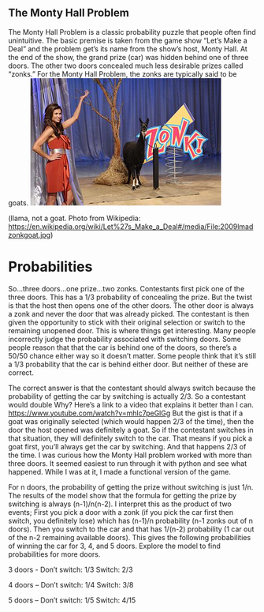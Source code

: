 ## The Monty Hall Problem

The Monty Hall Problem is a classic probability puzzle that people often find unintuitive. The basic premise is taken from the game show “Let’s Make a Deal” and the problem get’s its name from the show’s host, Monty Hall. At the end of the show, the grand prize (car) was hidden behind one of three doors. The other two doors concealed much less desirable prizes called “zonks.” For the Monty Hall Problem, the zonks are typically said to be goats. 
![llama, not goat](https://github.com/amitschelen/Monty-Hall/blob/main/2009lmadzonkgoat.jpg?raw=true)

(llama, not a goat.  Photo from Wikipedia: https://en.wikipedia.org/wiki/Let%27s_Make_a_Deal#/media/File:2009lmadzonkgoat.jpg)

# Probabilities
So…three doors…one prize…two zonks.  Contestants first pick one of the three doors. This has a 1/3 probability of concealing the prize. But the twist is that the host then opens one of the other doors. The other door is always a zonk and never the door that was already picked. The contestant is then given the opportunity to stick with their original selection or switch to the remaining unopened door. This is where things get interesting. Many people incorrectly judge the probability associated with switching doors. Some people reason that that the car is behind one of the doors, so there’s a 50/50 chance either way so it doesn’t matter. Some people think that it’s still a 1/3 probability that the car is behind either door. But neither of these are correct.

The correct answer is that the contestant should always switch because the probability of getting the car by switching is actually 2/3. So a contestant would double 
Why? Here’s a link to a video that explains it better than I can. https://www.youtube.com/watch?v=mhlc7peGlGg  But the gist is that if a goat was originally selected (which would happen 2/3 of the time), then the door the host opened was definitely a goat. So if the contestant switches in that situation, they will definitely switch to the car. That means if you pick a goat first, you’ll always get the car by switching. And that happens 2/3 of the time.
I was curious how the Monty Hall problem worked with more than three doors. It seemed easiest to run through it with python and see what happened. While I was at it, I made a functional version of the game.

For n doors, the probability of getting the prize without switching is just 1/n. The results of the model show that the formula for getting the prize by switching is always (n-1)/n(n-2). I interpret this as the product of two events; First you pick a door with a zonk (if you pick the car first then switch, you definitely lose) which has (n-1)/n probability (n-1 zonks out of n doors). Then you switch to the car and that has 1/(n-2) probability (1 car out of the n-2 remaining available doors). This gives the following probabilities of winning the car for 3, 4, and 5 doors. Explore the model to find probabilities for more doors.

3 doors - Don’t switch:   1/3   Switch:   2/3

4 doors – Don’t switch:   1/4   Switch:   3/8

5 doors – Don’t switch:   1/5   Switch:   4/15
